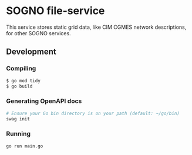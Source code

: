 # SOGNO file-service
This service stores static grid data, like CIM CGMES network descriptions, for other SOGNO services.

## Development

### Compiling

```bash
$ go mod tidy
$ go build
```

### Generating OpenAPI docs

```bash
# Ensure your Go bin directory is on your path (default: ~/go/bin)
swag init
```

### Running

```bash
go run main.go
```
